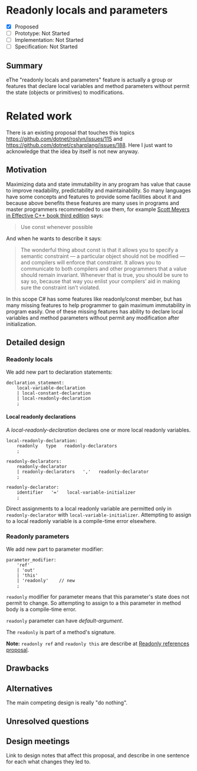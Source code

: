 # Readonly locals and parameters

* [x] Proposed
* [ ] Prototype: Not Started
* [ ] Implementation: Not Started
* [ ] Specification: Not Started

## Summary
[summary]: #summary
eThe "readonly locals and parameters" feature is actually a group or features that declare local variables and method parameters without permit the state (objects or primitives) to modifications.

# Related work

There is an existing proposal that touches this topics https://github.com/dotnet/roslyn/issues/115 and https://github.com/dotnet/csharplang/issues/188.
Here I just want to acknowledge that the idea by itself is not new anyway.

## Motivation

Maximizing data and state immutability in any program has value that cause to improve readability, predictability and maintainability. So many languages have some concepts and features to provide some facilities about it and because above benefits these features are many uses in programs and master programmers recommended to use them, for example [Scott Meyers in Effective C++ book third edition](https://en.wikipedia.org/wiki/Scott_Meyers) says:
> Use const whenever possible

And when he wants to describe it says:

>The wonderful thing about const is that it allows you to specify a semantic constraint — a particular object should not be modified — and compilers will enforce that constraint. It allows you to communicate to both compilers and other programmers that a value should remain invariant. Whenever that is true, you should be sure to say so, because that way you enlist your compilers’ aid in making sure the
constraint isn’t violated.

In this scope C# has some features like readonly/const member, but has many missing features to help programmer to gain maximum immutability in program easily. One of these missing features has ability to declare local variables and method parameters without permit any modification after initialization. 

## Detailed design
[design]: #detailed-design

### Readonly locals
We add new part to declaration statements:

``` antlr
declaration_statement:
    local-variable-declaration
    | local-constant-declaration
    | local-readonly-declaration
    ;
```

#### Local readonly declarations
A *local-readonly-declaration* declares one or more local readonly variables.

``` antlr
local-readonly-declaration:
    readonly   type   readonly-declarators
    ;
    
readonly-declarators:
    readonly-declarator
    | readonly-declarators   ','   readonly-declarator
    ;

readonly-declarator:
    identifier   '='   local-variable-initializer
    ;
```
Direct assignments to a local readonly variable are permitted only in `readonly-declarator` with `local-variable-initializer`. Attempting to assign to a local readonly variable is a compile-time error elsewhere.

### Readonly parameters
We add new part to parameter modifier:

``` antlr
parameter_modifier:
    'ref'
    | 'out'
    | 'this'
    | 'readonly'    // new
    ;
```
`readonly` modifier for parameter means that this parameter's state does not permit to change. So attempting to assign to a this parameter in method body is a compile-time error.

`readonly` parameter can have *default-argument*.

The `readonly` is part of a method's signature.

**Note:** `readonly ref` and `readonly this` are describe at [Readonly references proposal](readonly-ref.md).

## Drawbacks
[drawbacks]: #drawbacks

## Alternatives
[alternatives]: #alternatives

The main competing design is really "do nothing".

## Unresolved questions
[unresolved]: #unresolved-questions

## Design meetings

Link to design notes that affect this proposal, and describe in one sentence for each what changes they led to.
